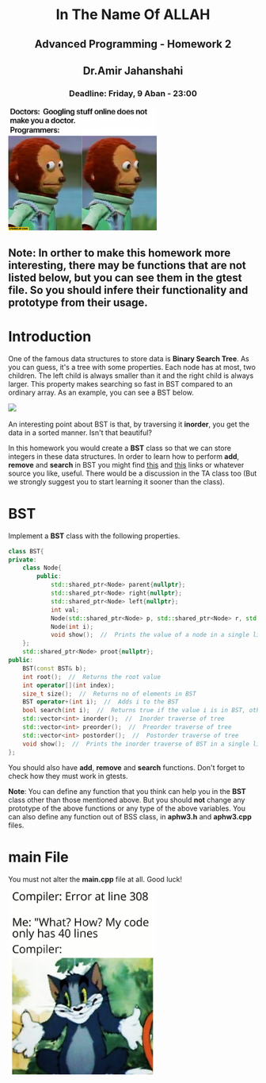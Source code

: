 <center>
<h1>
In The Name Of ALLAH
</h1>
<h2>
Advanced Programming - Homework 2
</h2>
<h2>
Dr.Amir Jahanshahi
</h2>
<h3>
Deadline: Friday, 9 Aban - 23:00
</center>

<img src="stuff/f1.jpg" width="300" />

## **Note**: In orther to make this homework more interesting, there may be functions that are not listed below, but you can see them in the gtest file. So you should infere their functionality and prototype from their usage.

#  Introduction
One of the famous data structures to store data is **Binary Search Tree**. As you can guess, it's a tree with some properties. Each node has at most, two children. The left child is always smaller than it and the right child is always larger. This property makes searching so fast in BST compared to an ordinary array. As an example, you can see a BST below.

<img src="stuff/f2.jpg" width="300" />

An interesting point about BST is that, by traversing it **inorder**, you get the data in a sorted manner. Isn't that beautiful?

In this homework you would create a **BST** class so that we can store integers in these data structures. In order to learn how to perform **add**, **remove** and **search** in BST you might find [this](https://www.geeksforgeeks.org/binary-search-tree-set-1-search-and-insertion/) and [this](https://www.geeksforgeeks.org/binary-search-tree-set-2-delete/) links or whatever source you like, useful. There would be a discussion in the TA class too (But we strongly suggest you to start learning it sooner than the class).

#  BST
Implement a **BST** class with the following properties.

```c++
class BST{
private:
    class Node{
        public:
            std::shared_ptr<Node> parent{nullptr};
            std::shared_ptr<Node> right{nullptr};
            std::shared_ptr<Node> left{nullptr};
            int val;
            Node(std::shared_ptr<Node> p, std::shared_ptr<Node> r, std::shared_ptr<Node> l);
            Node(int i);
            void show();  //  Prints the value of a node in a single line
    };   
    std::shared_ptr<Node> proot{nullptr};
public:
    BST(const BST& b);
    int root();  //  Returns the root value
    int operator[](int index);
    size_t size();  //  Returns no of elements in BST 
    BST operator+(int i);  //  Adds i to the BST
    bool search(int i);  //  Returns true if the value i is in BST, otherwise false
    std::vector<int> inorder();  //  Inorder traverse of tree
    std::vector<int> preorder();  //  Preorder traverse of tree
    std::vector<int> postorder();  //  Postorder traverse of tree
    void show();  //  Prints the inorder traverse of BST in a single line.
};
```
You should also have **add**, **remove** and **search** functions. Don't forget to check how they must work in gtests.

**Note**: You can define any function that you think can help you in the **BST** class other than those mentioned above. But you should **not** change any prototype of the above functions or any type of the above variables. You can also define any function out of BSS class, in **aphw3.h** and **aphw3.cpp** files.

# main File
You must not alter the **main.cpp** file at all. Good luck!

<img src="stuff/f3.jpg" width="300" />
